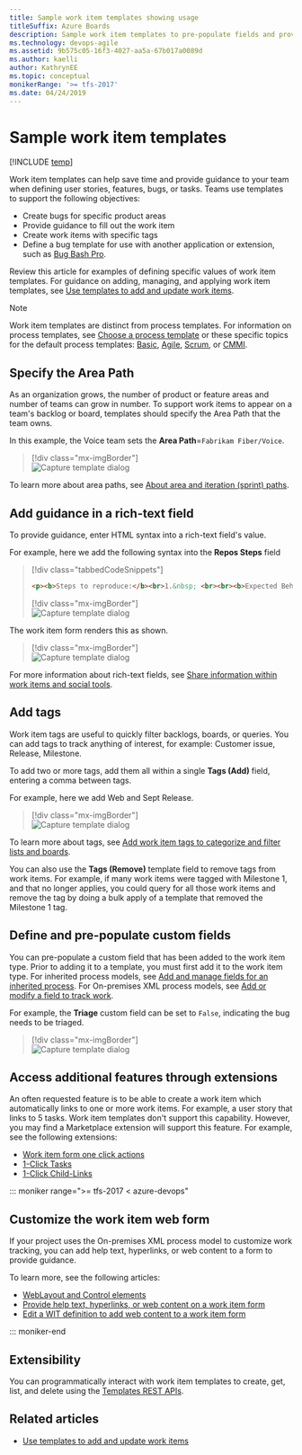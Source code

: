 ```yaml
---
title: Sample work item templates showing usage
titleSuffix: Azure Boards   
description: Sample work item templates to pre-populate fields and provide guidance in work item forms 
ms.technology: devops-agile
ms.assetid: 9b575c05-16f3-4027-aa5a-67b017a0089d
ms.author: kaelli
author: KathrynEE
ms.topic: conceptual
monikerRange: '>= tfs-2017'
ms.date: 04/24/2019
---
```


# Sample work item templates

[!INCLUDE [temp](../includes/version-vsts-tfs-2017-on.md)]

Work item templates can help save time and provide guidance to your team when defining user stories, features, bugs, or tasks. Teams use templates to support the following objectives:

- Create bugs for specific product areas
- Provide guidance to fill out the work item
- Create work items with specific tags
- Define a bug template for use with another application or extension, such as [Bug Bash Pro](https://marketplace.visualstudio.com/items?itemName=mohitbagra.bugbashpro).

Review this article for examples of defining specific values of work item templates. For guidance on adding, managing, and applying work item templates, see [Use templates to add and update work items](../backlogs/work-item-template.md).

> [!NOTE]  
> Work item templates are distinct from process templates. For information on process templates, see [Choose a process template](../work-items/guidance/choose-process.md) or these specific topics for the default process templates: [Basic](../get-started/plan-track-work.md), [Agile](../work-items/guidance/agile-process.md), [Scrum](../work-items/guidance/scrum-process.md), or [CMMI](../work-items/guidance/cmmi-process.md).

<a id="area-path"> </a>

## Specify the Area Path

As an organization grows, the number of product or feature areas and number of teams can grow in number. To support work items to appear on a team's backlog or board, templates should specify the Area Path that the team owns.

In this example, the Voice team sets the <strong>Area Path</strong>=`Fabrikam Fiber/Voice`.

> [!div class="mx-imgBorder"]  
> ![Capture template dialog](media/template/area-path.png)

To learn more about area paths, see [About area and iteration (sprint) paths](../../organizations/settings/about-areas-iterations.md).

<a id="rich-text"> </a>

## Add guidance in a rich-text field

To provide guidance, enter HTML syntax into a rich-text field's value.

For example, here we add the following syntax into the <strong>Repos Steps</strong> field

> [!div class="tabbedCodeSnippets"]
>
> ```HTML
> <p><b>Steps to reproduce:</b><br>1.&nbsp; <br><br><b>Expected Behavior:</b><br>1. <br><br><b>Affected Branch:</b> <br> <b>Affected Build:</b><br></p>
> ```
>
> [!div class="mx-imgBorder"]  
> ![Capture template dialog](media/template/repo-steps.png)

The work item form renders this as shown.

> [!div class="mx-imgBorder"]  
> ![Capture template dialog](media/template/repo-steps-rendered.png)

For more information about rich-text fields, see [Share information within work items and social tools](../queries/share-plans.md).

<a id="add-tags"> </a>

## Add tags

Work item tags are useful to quickly filter backlogs, boards, or queries. You can add tags to track anything of interest, for example: Customer issue, Release, Milestone.

To add two or more tags, add them all within a single <strong>Tags (Add)</strong> field, entering a comma between tags.

For example, here we add Web and Sept Release.

> [!div class="mx-imgBorder"]  
> ![Capture template dialog](media/template/add-tags.png)

To learn more about tags, see [Add work item tags to categorize and filter lists and boards](../queries/add-tags-to-work-items.md).

You can also use the <strong>Tags (Remove)</strong> template field to remove tags from work items. For example, if many work items were tagged with Milestone 1, and that no longer applies, you could query for all those work items and remove the tag by doing a bulk apply of a template that removed the Milestone 1 tag.

## Define and pre-populate custom fields

You can pre-populate a custom field that has been added to the work item type. Prior to adding it to a template, you must first add it to the work item type. For inherited process models, see [Add and manage fields for an inherited process](../../organizations/settings/work/customize-process-field.md). For On-premises XML process models, see [Add or modify a field to track work](../../reference/add-modify-field.md).

For example, the <strong>Triage</strong> custom field can be set to `False`, indicating the bug needs to be triaged.

> [!div class="mx-imgBorder"]  
> ![Capture template dialog](media/template/custom-field.png)

## Access additional features through extensions

An often requested feature is to be able to create a work item which automatically links to one or more work items. For example, a user story that links to 5 tasks. Work item templates don't support this capability. However, you may find a Marketplace extension will support this feature. For example, see the following extensions:

- [Work item form one click actions](https://marketplace.visualstudio.com/items?itemName=mohitbagra.witoneclickactions)
- [1-Click Tasks](https://marketplace.visualstudio.com/items?itemName=ruifig.vsts-work-item-one-click-tasks)
- [1-Click Child-Links](https://marketplace.visualstudio.com/items?itemName=ruifig.vsts-work-item-one-click-child-links)

::: moniker range=">= tfs-2017 < azure-devops"

## Customize the work item web form

If your project uses the On-premises XML process model to customize work tracking, you can add help text, hyperlinks, or web content to a form to provide guidance.

To learn more, see the following articles:

- [WebLayout and Control elements](../../reference/xml/weblayout-xml-elements.md)
- [Provide help text, hyperlinks, or web content on a work item form](../../reference/xml/provide-help-text-hyperlinks-web-content-form.md)
- [Edit a WIT definition to add web content to a work item form](../../reference/xml/edit-wit-definition-add-web-content-form.md)

::: moniker-end

## Extensibility

You can programmatically interact with work item templates to create, get, list, and delete using the [Templates REST APIs](/rest/api/azure/devops/wit/templates?view=azure-devops-rest-5.0).

## Related articles

- [Use templates to add and update work items](../backlogs/work-item-template.md)
